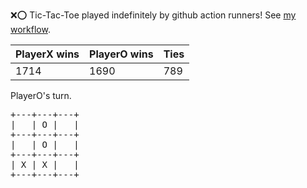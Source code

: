 :x::o: Tic-Tac-Toe played indefinitely by github action runners! See [my workflow](.github/workflows/play.yaml).

|PlayerX wins|PlayerO wins|Ties|
|-|-|-|
|1714|1690|789|

PlayerO's turn.

<pre>
+---+---+---+
|   | O |   |
+---+---+---+
|   | O |   |
+---+---+---+
| X | X |   |
+---+---+---+
</pre>